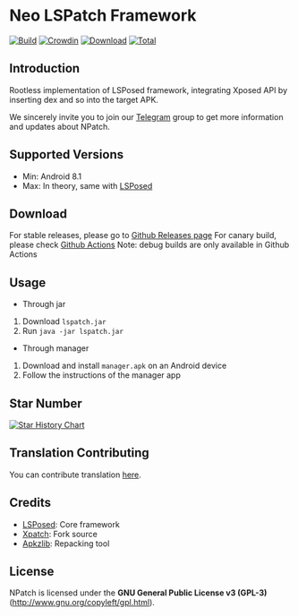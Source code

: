 # Neo LSPatch Framework

[![Build](https://img.shields.io/github/actions/workflow/status/7723mod/NPatch/main.yml?branch=master&logo=github&label=Build&event=push)](https://github.com/7723mod/NPatch/actions/workflows/main.yml?query=event%3Apush+is%3Acompleted+branch%3Amaster) [![Crowdin](https://img.shields.io/badge/Localization-Crowdin-blueviolet?logo=Crowdin)](https://crowdin.com/project/lspatch_jingmatrix) [![Download](https://img.shields.io/github/v/release/7723mod/NPatch?color=orange&logoColor=orange&label=Download&logo=DocuSign)](https://github.com/7723mod/NPatch/releases/latest) [![Total](https://shields.io/github/downloads/7723mod/NPatch/total?logo=Bookmeter&label=Counts&logoColor=yellow&color=yellow)](https://github.com/7723mod/NPatch/releases)

## Introduction 

Rootless implementation of LSPosed framework, integrating Xposed API by inserting dex and so into the target APK.

We sincerely invite you to join our [Telegram](t.me/NPatch) group to get more information and updates about NPatch.

## Supported Versions

- Min: Android 8.1
- Max: In theory, same with [LSPosed](https://github.com/JingMatrix/LSPosed#supported-versions)

## Download

For stable releases, please go to [Github Releases page](https://github.com/7723mod/NPatch/releases)
For canary build, please check [Github Actions](https://github.com/7723mod/NPatch/actions)
Note: debug builds are only available in Github Actions

## Usage

+ Through jar
1. Download `lspatch.jar`
1. Run `java -jar lspatch.jar`

+ Through manager
1. Download and install `manager.apk` on an Android device
1. Follow the instructions of the manager app


## Star Number

[![Star History Chart](https://api.star-history.com/svg?repos=7723mod/NPatch&type=Date)](https://star-history.com/#7723mod/NPatch&Date)

## Translation Contributing

You can contribute translation [here](https://crowdin.com/project/lspatch_jingmatrix).

## Credits

- [LSPosed](https://github.com/JingMatrix/LSPosed): Core framework
- [Xpatch](https://github.com/WindySha/Xpatch): Fork source
- [Apkzlib](https://android.googlesource.com/platform/tools/apkzlib): Repacking tool

## License

NPatch is licensed under the **GNU General Public License v3 (GPL-3)** (http://www.gnu.org/copyleft/gpl.html).
